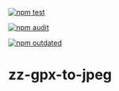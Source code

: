 [![npm test](https://github.com/iamasc8277/zz-gpx-to-jpeg/actions/workflows/npm-test.yml/badge.svg)](https://github.com/iamasc8277/zz-gpx-to-jpeg/actions/workflows/npm-test.yml)

[![npm audit](https://github.com/iamasc8277/zz-gpx-to-jpeg/actions/workflows/npm-audit.yml/badge.svg)](https://github.com/iamasc8277/zz-gpx-to-jpeg/actions/workflows/npm-audit.yml)

[![npm outdated](https://github.com/iamasc8277/zz-gpx-to-jpeg/actions/workflows/npm-outdated.yml/badge.svg)](https://github.com/iamasc8277/zz-gpx-to-jpeg/actions/workflows/npm-outdated.yml)

# zz-gpx-to-jpeg

